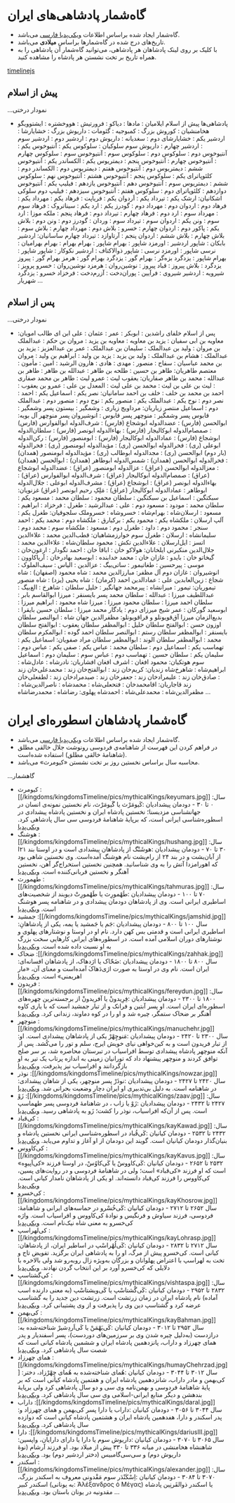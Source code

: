 
# گاه‌شمار پادشاهی‌های ایران

* گاه‌شمار ایجاد شده براساس اطلاعات [ویکی‌پدیا فارسی](https://w.wiki/ALhg) می‌باشد.
* تاریخ‌های درج شده در گاه‌شمارها براساس **میلادی** می‌باشد.
* با کلیک بر روی لینک پادشاهان هر پادشاهی، می‌توانید گاه‌شمار آن پادشاهی را به همراه تاریخ بر تخت نشستن هر پادشاه را مشاهده کنید. 

[timelinejs](kingdomsTimeline/kingdoms.html ':include height=640px')

## پیش از اسلام

...نمودار درختی
- پادشاهی‌ها پیش از اسلام
ایلامیان :
مادها : دیاکو
      : فرورتیش
      : هووخشتره
      : ایشتوویگو
هخامنشیان : کوروش بزرگ
          : کمبوجیه
          : گئومات
          : داریوش بزرگ
          : خشایارشا
          : اردشیر یکم
          : خشایارشای دوم
          : سغدیانه
          : داریوش دوم
          : اردشیر دوم
          : اردشیر سوم
          : اردشیر چهارم
          : داریوش سوم
سلوکیان : سلوکوس یکم
        : آنتیوخوس یکم
        : آنتیوخوس دوم
        : سلوکوس دوم
        : سلوکوس سوم
        : آنتیوخوس سوم
        : سلوکوس چهارم
        : آنتیوخوس چهارم
        : آنتیوخوس پنجم
        : دیمتریوس یکم
        : الکساندر یکم
        : آنتیوخوس ششم
        : دیمتریوس دوم
        : آنتیوخوس هفتم
        : دیمتریوس دوم
        : الکساندر دوم
        : کلئوپاترای یکم
        : سلوکوس پنجم
        : آنتیوخوس هشتم
        : آنتیوخوس نهم
        : سلوکوس ششم
        : دیمتریوس سوم
        : آنتیوخوس دهم
        : آنتیوخوس یازدهم
        : فیلیپ یکم
        : آنتیوخوس دوازدهم
        : کلئوپاترای دوم
        : سلوکوس هفتم
        : آنتیوخوس سیزدهم
        : فیلیپ دوم سلوکی
اشکانیان: ارشک یکم
        : تیرداد یکم
        : اَردوان یکم
        : فریاپت
        : فرهاد یکم
        : مهرداد یکم
        : فرهاد دوم
        : اردوان دوم
        : مهرداد دوم
        : گودرز یکم
        : ارد یکم
        : سیناتروک
        : فرهاد سوم
        : مهرداد سوم
        : ارد دوم
        : فرهاد چهارم
        : تیرداد دوم
        : فرهاد پنجم
        : ملکه موزا
        : ارد سوم
        : ونن یکم
        : اردوان سوم
        : تیرداد سوم
        : وردان
        : گودرز دوم
        : ونن دوم
        : بلاش یکم
        : پاکور دوم
        : اردوان چهارم
        : خسرو
        : بلاش دوم
        : مهرداد چهارم
        : بلاش سوم
        : بلاش چهارم
        : بلاش ششم
        : اردوان پنجم
        : آرتاوازد
        : تیرداد چهارم
ساسانیان: اردشیر بابکان
        : شاپور اردشیر
        : اورمزد شاپور
        : بهرام شاپور
        : بهرام بهرام
        : بهرام بهرامیان
        : نرسی شاپور
        : اورمزد نرسی
        : شاپور ذوالاکتاف
        : اردشیر نکوکار
        : شاپور شاپور
        : بهرام شاپور
        : یزدگرد بزه‌گر
        : بهرام گور
        : یزدگرد بهرام گور
        : هرمز بهرام گور
        : پیروز یزدگرد
        : بلاش پیروز
        : قباد پیروز
        : نوشین‌روان
        : هرمزد نوشین‌روان
        : خسرو پرویز
        : شیرویه
        : اردشیر شیروی
        : فرآیین
        : پوران‌دخت
        : آزرم‌دخت
        : فرخزاد خسرو
        : یزدگرد شهریار
...

## پس از اسلام

...نمودار درختی
- پس از اسلام
خلفای راشدین : ابوبکر
      : عمر
      : عثمان
      : علی ابن ای طالب
امویان: معاویه بن ابی سفیان
      : یزید بن معاویه
      : معاویه بن یزید
      : مروان بن حکم
      : عبدالملک بن مروان
      : ولید بن عبدالملک
      : سلیمان بن عبدالملک
      : عمر بن عبدالعزیز
      : یزید بن عبدالملک
      : هشام بن عبدالملک
      : ولید بن یزید
      : یزید بن ولید
      : ابراهیم بن ولید
      : مروان بن محمد
عباسیان : سفاح
      : منصور
      : مهدی
      : هادی
      : هارون الرشید
      : امین
      : مأمون
      : معتصم
طاهریان: طاهر بن حسین
      : طلحه بن طاهر
      : عبدالله بن طاهر
      : طاهر بن عبدالله
      : محمد بن طاهر
صفاریان: یعقوب لیث
      : عمرو لیث
      : طاهر بن محمد صفاری
      : لیث بن علی بن لیث
      : محمد بن علی لیث
      : المعدل بن علی
      : عمرو بن یعقوب
      : احمد بن محمد بن خلف
      : خلف بن احمد
سامانیان: نصر یکم
      : اسماعیل یکم
      : احمد
      : نصر دوم
      : نوح یکم
      : عبدالملک یکم
      : منصور یکم
      : نوح دوم
      : منصور دوم
      : عبدالملک دوم
      : اسماعیل منتصر
زیاریان: مرداویج زیاری
      : وشمگیر
      : بیستون پسر وشمگیر
      : قابوس پسر وشمگیر
      : منوچهر پسر قابوس
      : انوشیروان پسر منوچهر
آل بویه: ابوالحسن (فارس)
      : عضدالدوله ابوشجاع (فارس)
      : شرف‌الدوله ابوالفوارس (فارس) 
      : صمصام‌الدوله ابوکالیجار (فارس)
      : بهاءالدوله ابونصر (فارس)
      : سلطان‌الدوله ابوشجاع (فارس)
      : عمادالدوله ابوکالیجار (فارس)
      : ابومنصور (فارس)
      : رکن‌الدوله ابوعلی (ری)
      : فخرالدوله ابوالحسن (ری)
      : مؤیدالدوله ابومنصور (ری)
      : فخرالدوله (بار دوم) ابوالحسن (ری)
      : مجدالدوله ابوطالب (ری)
      : مؤیدالدوله ابومنصور (همدان)
      : فخرالدوله ابوالحسن (همدان)
      : شمس‌الدوله ابوطاهر (همدان)
      : ابوالحسن (همدان)
      : معزالدوله ابوالحسن (عراق)
      : عزالدوله ابومنصور (عراق)
      : عضدالدوله ابوشجاع (عراق)
      : صمصام‌الدوله ابوکالیجار (عراق)
      : شرف‌الدوله ابوالفوارس (عراق)
      : بهاءالدوله ابونصر (عراق)
      : ابوشجاع (عراق)
      : مشرف‌الدوله ابوعلی
      : جلال‌الدوله ابوطاهر
      : عمادالدوله ابوکالیجار (عراق)
      : مَلِکِ رحیم ابونصر (عراق)
غزنویان: سبکتگین
      : اسماعیل بن سبکتگین
      : سلطان محمود
      : سلطان محمد
      : مسعود یکم
      : سلطان محمد
      : مودود
      : مسعود دوم
      : علی
      : عبدالرشید
      : طغرل
      : فرخزاد
      : ابراهیم
      : مسعود
      : ارسلان‌شاه
      : بهرام‌شاه
      : خسروشاه
      : خسروملک
سلجوقیان: طغرل یکم
      : آلپ ارسلان
      : ملکشاه یکم
      : محمود یکم
      : برکیارق
      : ملکشاه دوم
      : محمد یکم
      : احمد سنجر
      : محمود دوم
      : داود
      : طغرل دوم
      : مسعود
      : ملکشاه سوم
      : محمد دوم
      : سلیمانشاه
      : ارسلان
      : طغرل سوم
خوارزمشاهیان: قطب‌الدین محمد
      : علاءالدین اتسز
      : ایل‌ارسلان
      : علاءالدین تکش
      : محمود سلطان‌شاه
      : علاءالدین محمد
      : جلال‌الدین منکبرنی
ایلخانان: هولاکو خان
      : اباقا خان
      : احمد تگودار
      : ارغون‌خان
      : گیخاتو خان
      : بایدو
      : غازان خان
      : محمد خدابنده
      : ابوسعید بهادرخان
      : آرپاکاوون
      : موسی
      : پیرحسین
      : طغاتیمور
      : ساتی‌بیگ
      : عزالدین
      : الیاس
      : سیف‌الملوک
      : انوشیروان
      : غازان دوم
آل مظفر: مبارزالدین محمد
      : شاه محمود (اصفهان)
      : شاه شجاع
      : زین‌العابدین علی
      : عمادالدین احمد (کرمان)
      : شاه یحیی (یزد)
      : شاه منصور
تیموریان: تیمور
      : میرانشاه
      : پیرمحمد جهانگیر
      : خلیل سلطان
      : شاهرخ
      : الغ‌بیگ
      : عبداللطیف میرزا
      : عبدالله
      : سلطان محمد پسر بایسنقر
      : میرزا ابوالقاسم بابر
      : سلطان احمد میرزا
      : سلطان محمود میرزا
      : میرزا شاه محمود
      : ابراهیم میرزا
      : ابوسعید گورکان
      : عمر شیخ میرزای دوم
      : یادگار محمد میرزا
      : سلطان حسین بایقرا
      : بدیع‌الزمان میرزا
آق‌قویونلو و قراقویونلو: مظفرالدین جهان شاه
      : ابوالنصر سلطان اوزون حسن
      : ابوالفتح سلطان خلیل
      : ابوالمظفر سلطان یعقوب
      : ابوالفتح سلطان بایسنقر
      : ابوالمظفر سلطان رستم
      : ابوالنصر سلطان احمد گوده
      : ابوالمکرم سلطان محمد
      : ابوالمظفر سلطان الوند
      : ابوالمظفر سلطان مراد
صفویان: اسماعیل یکم
      : تهماسب یکم
      : اسماعیل دوم
      : سلطان محمد
      : عباس یکم
      : صفی یکم
      : عباس دوم
      : سلیمان یکم
      : سلطان حسین
      : تهماسب دوم
      : عباس سوم
      : سلیمان دوم
      : اسماعیل سوم
هوتکیان: محمود افغان
      : اشرف افغان
افشاریان: نادرشاه
      : عادل‌شاه
      : ابراهیم‌شاه
      : شاهرخ‌شاه
زندیان: کریم‌خان زند
      : ابوالفتح‌خان زند
      : محمدعلی‌خان زند
      : صادق‌خان زند
      : علیمرادخان زند
      : جعفرخان زند
      : صیدمرادخان زند
      : لطفعلی‌خان زند
قاجاریان: اقامحمدخان
      : فتحعلی‌شاه
      : محمدشاه
      : ناصرالدین‌شاه
      : مظفرالدین‌شاه
      : محمدعلی‌شاه
      : احمدشاه
پهلوی: رضاشاه
      : محمدرضاشاه
...

# گاه‌شمار پادشاهان اسطوره‌ای ایران
* گاه‌شمار ایجاد شده براساس اطلاعات [ویکی‌پدیا فارسی](https://w.wiki/AMPA) می‌باشد.
* در فراهم کردن این فهرست از شاهنامه‌ی فردوسی رونوشت جلال خالقی مطلق (شاهنامهٔ خالقی مطلق) استفاده شده‌است.
* محاسبه سال براساس نخستین روز بر تخت نشستن «کیومرث» می‌باشد.

<!-- [timelinejs](kingdoms/mythicalKings.html ':include height=640px') -->

...گاهشمار
- کیومرث
  :[[/kingdoms/kingdomsTimeline/pics/mythicalKings/keyumars.jpg]]
  :سال ۰ تا ۳۰ - دودمان پیشدادیان
  :کَیومَرْث یا گَیومَرْث، نام نخستین نمونه‌ی انسان در جهانشناسی مزدیسنا؛ نخستین پادشاه ایران و نخستین پادشاه پیشدادی در اسطوره‌شناسی ایرانی است، که برپایهٔ شاهنامهٔ فردوسی سی سال پادشاهی کرد. [ویکی‌پدیا](https://w.wiki/CHHu)
- هوشنگ
  :[[/kingdoms/kingdomsTimeline/pics/mythicalKings/hushang.jpg]]
  :سال ۳۰ تا ۷۰ - دودمان پیشدادیان
  :هوشَنْگ از پادشاهان پیشدادی است و در اوستا بند ۲۱ا از آبان‌یشت و در بند ۲۴ از رام‌یشت نام هوشنگ آمده‌است. وی نخستین شاهی بود که اهورامزدا آتش را به وی شناسانید. همچنین نخستین استخراج‌گر آهن، نخستین آهنگر و نخستین قربانی‌کننده است. [ویکی‌پدیا](https://w.wiki/CHHx)
- طهمورث
  :[[/kingdoms/kingdomsTimeline/pics/mythicalKings/tahmuras.jpg]]
  :سال ۷۰ تا ۱۰۰ - دودمان پیشدادیان
  :طَهْمورِث یا طَهْمورِتْ دیوبند از شخصیت‌های اساطیری ایرانی است. وی از پادشاهان دودمان پیشدادی و در شاهنامه پسر هوشنگ است. [ویکی‌پدیا](https://w.wiki/CHHz)
- جمشید
  :[[/kingdoms/kingdomsTimeline/pics/mythicalKings/jamshid.jpg]]
  :سال ۱۰۰ تا ۸۰۰ - دودمان پیشدادیان
  :جَم یا جَمشید یا یمه، یکی از پادشاهانِ اساطیری ایرانی است و قدمتی بس کهن دارد. نام او در اوستا و نوشتارهای پهلوی و نوشتارهای دوران اسلامی آمده‌ است. در اسطوره‌های ایرانی کارهایی سخت بزرگ به او نسبت داده شده‌ است. [ویکی‌پدیا](https://w.wiki/CHH$)
- ضحاک
  :[[/kingdoms/kingdomsTimeline/pics/mythicalKings/zahhak.jpg]]
  :سال ۸۰۰ تا ۱۸۰۰ - دودمان پیشدادیان
  :ضَحّاک یا اژدهاک، از پادشاهان افسانه‌ای ایران است. نام وی در اوستا به صورت اژی‌دَهاکَ آمده‌است و معنای آن، «مار اهریمنی» است. [ویکی‌پدیا](https://w.wiki/8PUQ)
- فریدون
  :[[/kingdoms/kingdomsTimeline/pics/mythicalKings/fereydun.jpg]]
  :سال ۱۸۰۰ تا ۲۳۰۰ - دودمان پیشدادیان
  :فِرِیدونْ یا آفریدونْ از برجسته‌ترین چهره‌های اسطوره‌ای ایران است. او پسر آبتین و فرانک و از تبار جمشید است که با یاری کاوه آهنگر بر ضحاک ستمگر، چیره شد و او را در کوه دماوند، زندانی کرد. [ویکی‌پدیا](https://w.wiki/CHJ3)
- منوچهر
  :[[/kingdoms/kingdomsTimeline/pics/mythicalKings/manuchehr.jpg]]
  :سال ۲۳۰۰ تا ۲۴۲۰ - دودمان پیشدادیان
  :مَنوچِهْرْ یکی از پادشاهان پیشدادی است. او از تبار فریدون است و به کین‌خواهی نیای خویش ایرج، سلم و تور را می‌کُشد. پس از آنکه منوچهر پادشاه پیشدادی توسط افراسیاب در تبرستان محاصره شد، بر سر صلح توافق کردند و منوچهر پیشنهاد داد که تورانیان زمینی به اندازه پرتاب یک تیر به او بازگردانند و افراسیاب نیز پذیرفت. [ویکی‌پدیا](https://w.wiki/CHJ4)
- نوذر
  :[[/kingdoms/kingdomsTimeline/pics/mythicalKings/nowzar.jpg]]
  :سال ۲۴۲۰ تا ۲۴۲۷ - دودمان پیشدادیان
  :نوذَرْ پسر منوچهر، یکی از شاهان پیشدادی در شاهنامه است. به دلیل بی‌تدبیری او ایران دچار وضعیت بحرانی شد. [ویکی‌پدیا](https://w.wiki/CHJ5)
- زَوْ
  :[[/kingdoms/kingdomsTimeline/pics/mythicalKings/zaav.jpg]]
  :سال ۲۴۲۷ تا ۲۴۳۲ - دودمان پیشدادیان
  :زَوْ یا زاب ، در شاهنامهٔ فردوسی پسر طهماسپ است. پس از آن‌که افراسیاب، نوذر را کشت؛ زَو به پادشاهی رسید. [ویکی‌پدیا](https://w.wiki/CHJ7)
- کی‌قباد
  :[[/kingdoms/kingdomsTimeline/pics/mythicalKings/kayKawad.jpg]]
  :سال ۲۴۳۲ تا ۲۵۳۲ - دودمان کیانیان
  :کَی‌قُباد در اسطوره‌شناسی ایرانی نخستین پادشاه و بنیان‌گذار دودمان کیانیان است. گویند این دودمان از او آغاز و تداوم می‌یابد. [ویکی‌پدیا](https://w.wiki/CHJ6)
- کی‌کاووس
  :[[/kingdoms/kingdomsTimeline/pics/mythicalKings/kayKavus.jpg]]
  :سال ۲۵۳۲ تا ۲۶۵۲ - دودمان کیانیان
  :کَی‌کاووسْ یا کَی‌کاوُسْ، در اوستا فرزند «کی‌اَپیوِه» است که او فرزند «کی‌قباد» است؛ ولی در شاهنامهٔ فردوسی و در روایت‌های پسین، کی‌کاووس را فرزند کی‌قباد دانسته‌اند. او یکی از پادشاهان نامدار کیانی است. [ویکی‌پدیا](https://w.wiki/CHJ8)
- کی‌خسرو
  :[[/kingdoms/kingdomsTimeline/pics/mythicalKings/kayKhosrow.jpg]]
  :سال ۲۶۵۲ تا ۲۷۱۲ - دودمان کیانیان
  :کَی‌خُسْرو در حماسه‌های ایرانی و شاهنامهٔ فردوسی، فرزند سیاوش و فرنگیس و نوادهٔ کی‌کاووس و افراسیاب است. واژه کی‌خسرو به معنی شاه نیک‌نام است. [ویکی‌پدیا](https://w.wiki/CHJ9)
- کی‌لهراسپ
  :[[/kingdoms/kingdomsTimeline/pics/mythicalKings/kayLohrasp.jpg]]
  :سال ۲۷۱۲ تا ۲۸۳۲ - دودمان کیانیان
  :کَی‌لُهْراسْپ در اساطیر ایران، از پادشاهان کیانی است. کی‌خسرو پیش از مرگ، او را به پادشاهی ایران برگزید. تفویض تاج و تخت به لهراسپ با اعتراض پهلوانان و بزرگان به‌ویژه زال روبه‌رو شد ولی بالاخره با دلایلی که کی‌خسرو آورد بر این انتخاب گردن نهادند. [ویکی‌پدیا](https://w.wiki/CHJA)
- کی‌گشتاسپ
  :[[/kingdoms/kingdomsTimeline/pics/mythicalKings/vishtaspa.jpg]]
  :سال ۲۸۳۲ تا ۲۹۵۲ - دودمان کیانیان
  :کَی‌گُشتاسْپ یا کَی‌ویشتاسْپ (به معنی دارنده اسب آماده) نام پادشاه ایران در زمان زرتشت است. زرتشت دین جدید را به گشتاسب عرضه کرد و گشتاسپ دین وی را پذیرفت و از وی پشتیبانی کرد. [ویکی‌پدیا](https://w.wiki/CHJB)
- کی‌بهمن
  :[[/kingdoms/kingdomsTimeline/pics/mythicalKings/kayBahman.jpg]]
  :سال ۲۹۵۲ تا ۳۰۱۲ - دودمان کیانیان
  :کَی‌بَهْمَنْ یا کَی‌اَردِشیرْ شناخته‌شده به درازدست (به‌دلیل چیره شدن وی بر سرزمین‌های دوردست)، پسر اسفندیار و پدر همای چهرزاد و داراب، پانزدهمین پادشاه ایران و ششمین پادشاه کیانی است که شصت سال پادشاهی کرد. [ویکی‌پدیا](https://w.wiki/CHJD)
- همای چهرزاد
  :[[/kingdoms/kingdomsTimeline/pics/mythicalKings/humayChehrzad.jpg]]
  :سال ۳۰۱۲ تا ۳۰۴۴ - دودمان کیانیان
  :هُمای شناخته‌شده به هُمای چِهْرْزاد، دختر کی‌بهمن و مادر داراب، شانزدهمین پادشاه ایران و هفتمین پادشاه کیانی است که بر پایهٔ شاهنامهٔ فردوسی و بهمن‌نامه وی سی و دو سال پادشاهی کرد ولی برپایهٔ بندهشن و دیگر منابع ایرانی-اسلامی وی سی سال پادشاهی کرد. [ویکی‌پدیا](https://w.wiki/CHJE)
- داراب
  :[[/kingdoms/kingdomsTimeline/pics/mythicalKings/daraI.jpg]]
  :سال ۳۰۴۴ تا ۳۰۵۶ - دودمان کیانیان
  :داراب یا دارا پسر کی‌بهمن و همای چهرزاد و پدر اسکندر و دارا، هفدهمین پادشاه ایران و هشتمین پادشاه کیانی است که دوازده سال پادشاهی کرد. [ویکی‌پدیا](https://w.wiki/CHJG)
- دارا
  :[[/kingdoms/kingdomsTimeline/pics/mythicalKings/dariusIII.jpg]]
  :سال ۳۰۶۵ تا ۳۰۷۰ - دودمان کیانیان
  :داریوش سوم یا دارا یا دارای دارایان، واپسین شاهنشاه هخامنشی در میانه ۳۳۶ تا ۳۳۰ پیش از میلاد بود. او فرزند آرشام (نوهٔ داریوش دوم) و سی‌سی‌گامبیس (دختر اردشیر دوم) بود. [ویکی‌پدیا](https://w.wiki/CHJH)
- اسکندر
  :[[/kingdoms/kingdomsTimeline/pics/mythicalKings/alexander.jpg]]
  :سال ۳۰۷۰ تا ۳۰۸۴ - دودمان کیانیان
  :اِسْکَنْدَر سوم مَقْدونی معروف به اسکندر بزرگ، اسکندر کبیر (به یونانی: Ἀλἑξανδρος ὁ Μἑγας) یا اسکندر ذوالقَرنِین پادشاه مقدونیه در یونان باستان بود. [ویکی‌پدیا](https://w.wiki/CHJJ)
...
